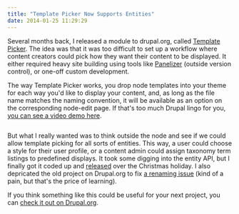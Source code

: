 ```yaml
---
title: "Template Picker Now Supports Entities"
date: 2014-01-25 11:29:29
---
```


Several months back, I released a module to drupal.org, called [Template Picker][1]. The idea was that it was too difficult to set up a workflow where content creators could pick how they want their content to be displayed. It either required heavy site building using tools like [Panelizer][2] (outside version control), or one-off custom development.

 [1]: https://drupal.org/project/template_picker
 [2]: https://drupal.org/project/panelizer

The way Template Picker works, you drop node templates into your theme for each way you'd like to display your content, and, as long as the file name matches the naming convention, it will be available as an option on the corresponding node-edit page. If that's too much Drupal lingo for you, [you can see a video demo here][3].

 [3]: http://www.youtube.com/watch?v=nv_WouvjrK8

<p style="text-align: center;">
  <img alt="" src="/assets/images/template-picker-2.png" />
</p>

But what I really wanted was to think outside the node and see if we could allow template picking for all sorts of entities. This way, a user could choose a style for their user profile, or a content admin could assign taxonomy term listings to predefined displays. It took some digging into the entity API, but I finally got it coded up and [released][4] over the Christmas holiday. I also depricated the old project on Drupal.org to fix [a renaming issue][5] (kind of a pain, but that's the price of learning).

 [4]: https://drupal.org/node/2163781
 [5]: https://drupal.org/node/2008024

If you think something like this could be useful for your next project, you can [check it out on Drupal.org][1].
